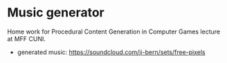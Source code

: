 # Music generator
Home work for Procedural Content Generation in Computer Games lecture at MFF CUNI.

* generated music: https://soundcloud.com/ji-bern/sets/free-pixels